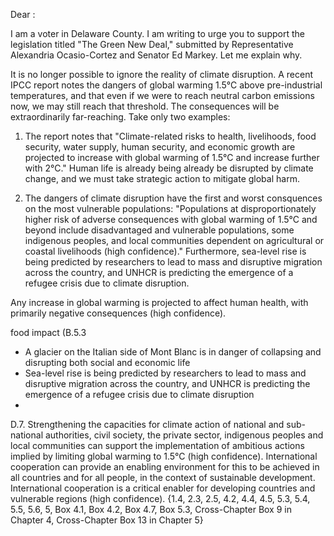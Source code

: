 Dear :

I am a voter in Delaware County. I am writing to urge you to support the legislation titled "The Green New Deal," submitted by Representative Alexandria Ocasio-Cortez and Senator Ed Markey. Let me explain why.

It is no longer possible to ignore the reality of climate disruption. A recent IPCC report notes the dangers of global warming 1.5°C above pre-industrial temperatures, and that even if we were to reach neutral carbon emissions now, we may still reach that threshold. The consequences will be extraordinarily far-reaching. Take only two examples:

1. The report notes that "Climate-related risks to health, livelihoods, food security, water supply, human security, and economic growth are projected to increase with global warming of 1.5°C and increase further with 2°C." Human life is already being already be disrupted by climate change, and we must take strategic action to mitigate global harm.

2. The dangers of climate disruption have the  first and worst consquences on the most vulnerable populations: "Populations at disproportionately higher risk of adverse consequences with global warming of 1.5°C and beyond include disadvantaged and vulnerable populations, some indigenous peoples, and local communities dependent on agricultural or coastal livelihoods (high confidence)." Furthermore, sea-level rise is being predicted by researchers to lead to mass and disruptive migration across the country, and UNHCR is predicting the emergence of a  refugee crisis due to climate disruption. 

Any increase in global warming is projected to affect human health, with primarily negative consequences (high confidence). 

food impact (B.5.3

- A glacier on the Italian side of Mont Blanc is in danger of collapsing and disrupting both social and economic life
- Sea-level rise is being predicted by researchers to lead to mass and disruptive migration across the country, and UNHCR is predicting the emergence of a  refugee crisis due to climate disruption
- 


D.7. Strengthening the capacities for climate action of national and sub-national authorities, civil society, the private sector, indigenous peoples and local communities can support the implementation of ambitious actions implied by limiting global warming to 1.5°C (high confidence). International cooperation can provide an enabling environment for this to be achieved in all countries and for all people, in the context of sustainable development. International cooperation is a critical enabler for developing countries and vulnerable regions (high confidence). {1.4, 2.3, 2.5, 4.2, 4.4, 4.5, 5.3, 5.4, 5.5, 5.6, 5, Box 4.1, Box 4.2, Box 4.7, Box 5.3, Cross-Chapter Box 9 in Chapter 4, Cross-Chapter Box 13 in Chapter 5}